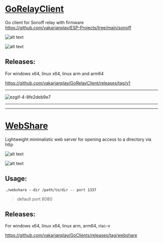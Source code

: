# [GoRelayClient](https://github.com/vakarianplay/GoRelayClient/tree/main/RelayClient)


Go client for Sonoff relay with firmware https://github.com/vakarianplay/ESP-Projects/tree/main/sonoff

![alt text](https://img.shields.io/badge/Golang-1.21.1-blue?style=flat-square&logo=go)

![alt text](https://img.shields.io/badge/Status-in%20complete-2E8B57?style=for-the-badge&logo=Buddy)


## Releases: 

For windows x64, linux x64, linux arm and arm64

https://github.com/vakarianplay/GoRelayClient/releases/tag/v1

-------------------------------------------


![ezgif-4-8fe2deb9e7](https://github.com/vakarianplay/GoRelayClient/assets/20814332/ad4c39f6-eee4-49ef-9b83-96b45bbc2f80)



-----------------------------------------
-----------------------------------------

# [WebShare](https://github.com/vakarianplay/GoRelayClient/tree/main/WebShare)

Lightweight minimalistic web server for opening access to a directory via http

![alt text](https://img.shields.io/badge/Golang-1.21.1-blue?style=flat-square&logo=go)

![alt text](https://img.shields.io/badge/Status-in%20complete-2E8B57?style=for-the-badge&logo=Buddy)

## Usage:
`./webshare --dir /path/to/dir -- port 1337`

> default port 8080

## Releases: 

For windows x64, linux x64, linux arm, arm64, risc-v

https://github.com/vakarianplay/GoClients/releases/tag/webshare
